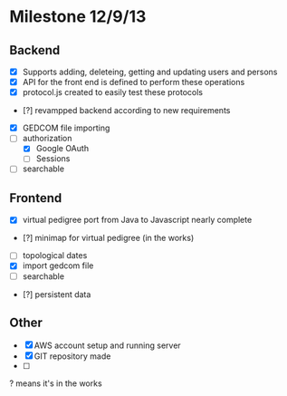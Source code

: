 Milestone 12/9/13
=================

Backend
-------
- [x] Supports adding, deleteing, getting and updating users and persons
- [x] API for the front end is defined to perform these operations
- [x] protocol.js created to easily test these protocols
- [?] revampped backend according to new requirements
- [x] GEDCOM file importing
- [ ] authorization
	- [x] Google OAuth
	- [ ] Sessions
- [ ] searchable

Frontend
--------
- [x] virtual pedigree port from Java to Javascript nearly complete
- [?] minimap for virtual pedigree (in the works) 
- [ ] topological dates
- [x] import gedcom file
- [ ] searchable
- [?] persistent data

Other
-----
- [x] AWS account setup and running server
- [x] GIT repository made
- [ ] 

? means it's in the works
 